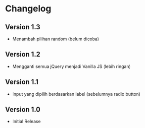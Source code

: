 # Changelog
## Version 1.3
* Menambah pilihan random (belum dicoba)
  
## Version 1.2
* Mengganti semua jQuery menjadi Vanilla JS (lebih ringan)

## Version 1.1
* Input yang dipilih berdasarkan label (sebelumnya radio button)

## Version 1.0
* Initial Release
